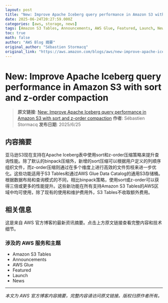 ```yaml
---
layout: post
title: "New: Improve Apache Iceberg query performance in Amazon S3 with sort and z-order compaction"
date: 2025-06-24T20:27:59.000Z
categories: [aws, storage, news]
tags: [Amazon S3 Tables, Announcements, AWS Glue, Featured, Launch, News]
toc: true
math: false
author: "AWS Blog 摘要"
original_author: "Sébastien Stormacq"
original_link: "https://aws.amazon.com/blogs/aws/new-improve-apache-iceberg-query-performance-in-amazon-s3-with-sort-and-z-order-compaction/"
---
```


# New: Improve Apache Iceberg query performance in Amazon S3 with sort and z-order compaction

> **原文链接**: [New: Improve Apache Iceberg query performance in Amazon S3 with sort and z-order compaction](https://aws.amazon.com/blogs/aws/new-improve-apache-iceberg-query-performance-in-amazon-s3-with-sort-and-z-order-compaction/)
> **作者**: Sébastien Stormacq
> **发布日期**: 2025/6/25

## 内容摘要

亚马逊S3现在支持在Apache Iceberg表中使用sort和z-order压缩策略来提升查询性能。除了默认的binpack压缩外，新增的sort压缩可以根据用户定义的列顺序组织文件，而z-order压缩则通过在多个维度上进行高效的文件剪枝来进一步优化。这些功能适用于S3 Tables和通过AWS Glue Data Catalog的通用S3存储桶。根据数据布局和查询模式的不同，相比binpack策略，使用sort或z-order可以获得三倍或更多的性能提升。这些新功能在所有支持Amazon S3 Tables的AWS区域中均可使用，除了现有的使用和维护费用外，S3 Tables不收取额外费用。

## 相关信息

这是来自 AWS 官方博客的最新资讯摘要。点击上方原文链接查看完整内容和技术细节。

### 涉及的 AWS 服务和主题

- Amazon S3 Tables
- Announcements
- AWS Glue
- Featured
- Launch
- News

---

*本文为 AWS 官方博客内容摘要，完整内容请访问原文链接。版权归原作者所有。*